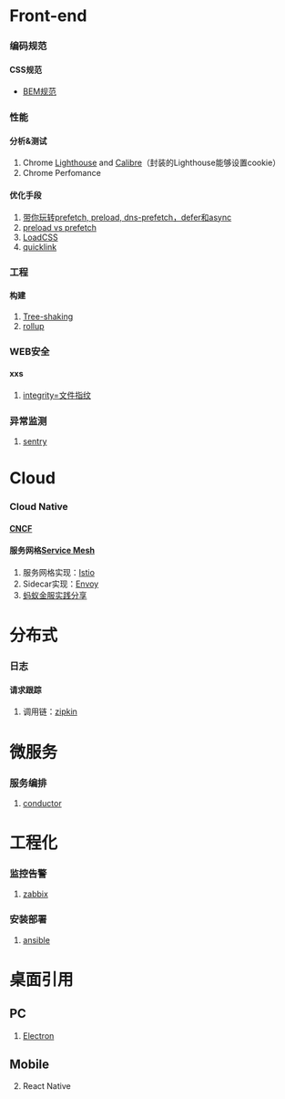 # Front-end
### 编码规范
#### CSS规范
- [BEM规范](http://getbem.com/)
### 性能
#### 分析&测试
1. Chrome [Lighthouse](https://github.com/GoogleChrome/lighthouse) and [Calibre](https://calibreapp.com/)（封装的Lighthouse能够设置cookie）
2. Chrome Perfomance
#### 优化手段
1. [带你玩转prefetch, preload, dns-prefetch，defer和async](https://segmentfault.com/a/1190000011577248)
2. [preload vs prefetch](https://www.w3cplus.com/performance/reloading/preload-prefetch-and-priorities-in-chrome.html)
3. [LoadCSS](https://github.com/filamentgroup/loadCSS)
4. [quicklink](https://github.com/GoogleChromeLabs/quicklink)
### 工程
#### 构建
1. [Tree-shaking](https://zhuanlan.zhihu.com/p/32831172)
2. [rollup](https://rollupjs.cn/)

### WEB安全
#### xxs
1. [integrity=文件指纹](https://www.zhoulujun.cn/html/webfront/ECMAScript/js6/2018_0521_8115.html)

### 异常监测
1. [sentry](https://github.com/getsentry/sentry)

# Cloud
### Cloud Native
#### [CNCF](https://www.cncf.io/)
#### 服务网格[Service Mesh](https://jimmysong.io/posts/what-is-a-service-mesh/)
1. 服务网格实现：[Istio](https://istio.io/)
2. Sidecar实现：[Envoy](https://www.envoyproxy.io/)
3. [蚂蚁金服实践分享](https://www.infoq.cn/article/IhCKjgEDOO-YQAAPxesh)

# 分布式
### 日志
#### 请求跟踪
1. 调用链：[zipkin](https://zipkin.io/)

# 微服务
### 服务编排
1. [conductor](https://github.com/Netflix/conductor/)

# 工程化
### 监控告警
1. [zabbix](https://www.zabbix.com/)
### 安装部署
1. [ansible](https://www.ansible.com/)

# 桌面引用
## PC
1. [Electron](https://electronjs.org/)
## Mobile
2. React Native
